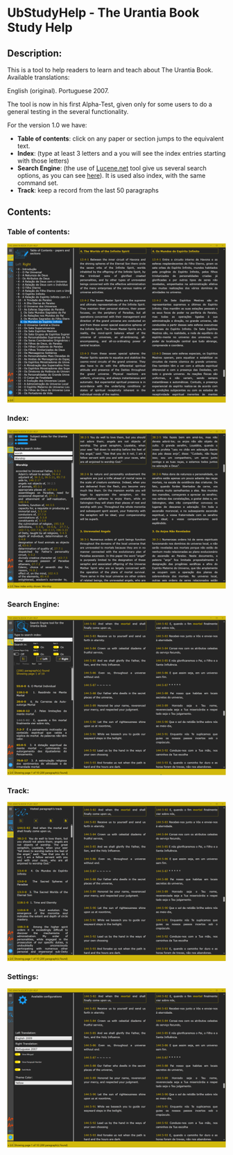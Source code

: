 # UbStudyHelp - The Urantia Book Study Help


## Description:



This is a tool to help readers to learn and teach about The Urantia Book. Available translations:

English (original).
Portuguese 2007.

The tool is now in his first Alpha-Test, given only for some users to do a general testing in the several functionality. 


For the version 1.0 we have:

- **Table of contents**: click on any paper or section jumps to the equivalent text.
- **Index**: (type at least 3 letters and a you will see the index entries starting with those letters)
- **Search Engine**: (the use of <a href="https://lucenenet.apache.org/" target="_blank">Lucene.net</a> tool give us several search options, as you can see [here](UbStudyHelpCore/UbStudyHelp/Pages/help.md)).
  It is used also index, with the same command set.
- **Track**: keep a record from the last 50 paragraphs 



## Contents:



### Table of contents:

![show_toc](Images/show_toc.png)



### Index:

![show_index](Images/show_index.png)


### Search Engine:

![show_search](Images/show_search.png)



### Track:

![show_track](Images/show_track.png)



### Settings:

![show_settings](Images/show_settings.png)
